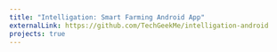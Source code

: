 ```yaml
---
title: "Intelligation: Smart Farming Android App"
externalLink: https://github.com/TechGeekMe/intelligation-android
projects: true
---
```

